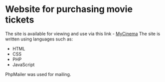 # Website for purchasing movie tickets
The site is available for viewing and use via this link - [MyCinema](https://pages.github.com/)
The site is written using languages such as:
- HTML
- CSS
- PHP
- JavaScript

PhpMailer was used for mailing.
